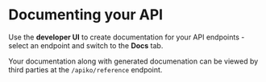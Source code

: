 # Documenting your API

Use the **developer UI** to create documentation for your API endpoints - select an endpoint and switch to the **Docs** tab.

Your documentation along with generated documenation can be viewed by third parties at the `/apiko/reference` endpoint.
